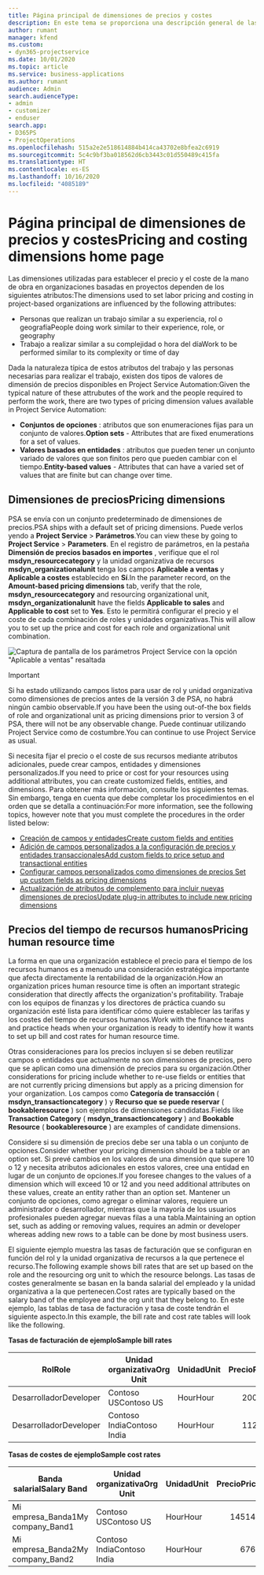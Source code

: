 ```yaml
---
title: Página principal de dimensiones de precios y costes
description: En este tema se proporciona una descripción general de las dimensiones de precios.
author: rumant
manager: kfend
ms.custom:
- dyn365-projectservice
ms.date: 10/01/2020
ms.topic: article
ms.service: business-applications
ms.author: rumant
audience: Admin
search.audienceType:
- admin
- customizer
- enduser
search.app:
- D365PS
- ProjectOperations
ms.openlocfilehash: 515a2e2e518614884b414ca43702e8bfea2c6919
ms.sourcegitcommit: 5c4c9bf3ba018562d6cb3443c01d550489c415fa
ms.translationtype: HT
ms.contentlocale: es-ES
ms.lasthandoff: 10/16/2020
ms.locfileid: "4085189"
---
```

# <a name="pricing-and-costing-dimensions-home-page"></a><span data-ttu-id="cdb6b-103">Página principal de dimensiones de precios y costes</span><span class="sxs-lookup"><span data-stu-id="cdb6b-103">Pricing and costing dimensions home page</span></span>

<span data-ttu-id="cdb6b-104">Las dimensiones utilizadas para establecer el precio y el coste de la mano de obra en organizaciones basadas en proyectos dependen de los siguientes atributos:</span><span class="sxs-lookup"><span data-stu-id="cdb6b-104">The dimensions used to set labor pricing and costing in project-based organizations are influenced by the following attributes:</span></span>

- <span data-ttu-id="cdb6b-105">Personas que realizan un trabajo similar a su experiencia, rol o geografía</span><span class="sxs-lookup"><span data-stu-id="cdb6b-105">People doing work similar to their experience, role, or geography</span></span>
- <span data-ttu-id="cdb6b-106">Trabajo a realizar similar a su complejidad o hora del día</span><span class="sxs-lookup"><span data-stu-id="cdb6b-106">Work to be performed similar to its complexity or time of day</span></span>

<span data-ttu-id="cdb6b-107">Dada la naturaleza típica de estos atributos del trabajo y las personas necesarias para realizar el trabajo, existen dos tipos de valores de dimensión de precios disponibles en Project Service Automation:</span><span class="sxs-lookup"><span data-stu-id="cdb6b-107">Given the typical nature of these attrubutes of the work and the people required to perform the work, there are two types of pricing dimension values available in Project Service Automation:</span></span> 

- <span data-ttu-id="cdb6b-108">**Conjuntos de opciones** : atributos que son enumeraciones fijas para un conjunto de valores.</span><span class="sxs-lookup"><span data-stu-id="cdb6b-108">**Option sets** - Attributes that are fixed enumerations for a set of values.</span></span>
- <span data-ttu-id="cdb6b-109">**Valores basados en entidades** : atributos que pueden tener un conjunto variado de valores que son finitos pero que pueden cambiar con el tiempo.</span><span class="sxs-lookup"><span data-stu-id="cdb6b-109">**Entity-based values** - Attributes that can have a varied set of values that are finite but can change over time.</span></span>

## <a name="pricing-dimensions"></a><span data-ttu-id="cdb6b-110">Dimensiones de precios</span><span class="sxs-lookup"><span data-stu-id="cdb6b-110">Pricing dimensions</span></span>

<span data-ttu-id="cdb6b-111">PSA se envía con un conjunto predeterminado de dimensiones de precios.</span><span class="sxs-lookup"><span data-stu-id="cdb6b-111">PSA ships with a default set of pricing dimensions.</span></span> <span data-ttu-id="cdb6b-112">Puede verlos yendo a **Project Service** > **Parámetros**.</span><span class="sxs-lookup"><span data-stu-id="cdb6b-112">You can view these by going to **Project Service** > **Parameters**.</span></span> <span data-ttu-id="cdb6b-113">En el registro de parámetros, en la pestaña **Dimensión de precios basados en importes** , verifique que el rol **msdyn_resourcecategory** y la unidad organizativa de recursos **msdyn_organizationalunit** tenga los campos **Aplicable a ventas** y **Aplicable a costes** establecido en **Sí**.</span><span class="sxs-lookup"><span data-stu-id="cdb6b-113">In the parameter record, on the **Amount-based pricing dimensions** tab, verify that the role, **msdyn_resourcecategory** and resourcing organizational unit, **msdyn_organizationalunit** have the fields **Applicable to sales** and **Applicable to cost** set to **Yes**.</span></span> <span data-ttu-id="cdb6b-114">Esto le permitirá configurar el precio y el coste de cada combinación de roles y unidades organizativas.</span><span class="sxs-lookup"><span data-stu-id="cdb6b-114">This will allow you to set up the price and cost for each role and organizational unit combination.</span></span>

![Captura de pantalla de los parámetros Project Service con la opción "Aplicable a ventas" resaltada](media/PS-OOB-parameters.png)

> [!IMPORTANT]
> <span data-ttu-id="cdb6b-116">Si ha estado utilizando campos listos para usar de rol y unidad organizativa como dimensiones de precios antes de la versión 3 de PSA, no habrá ningún cambio observable.</span><span class="sxs-lookup"><span data-stu-id="cdb6b-116">If you have been the using out-of-the box fields of role and organizational unit as pricing dimensions prior to version 3 of PSA, there will not be any observable change.</span></span> <span data-ttu-id="cdb6b-117">Puede continuar utilizando Project Service como de costumbre.</span><span class="sxs-lookup"><span data-stu-id="cdb6b-117">You can continue to use Project Service as usual.</span></span> 

<span data-ttu-id="cdb6b-118">Si necesita fijar el precio o el coste de sus recursos mediante atributos adicionales, puede crear campos, entidades y dimensiones personalizados.</span><span class="sxs-lookup"><span data-stu-id="cdb6b-118">If you need to price or cost for your resources using additional attributes, you can create customized fields, entities, and dimensions.</span></span> <span data-ttu-id="cdb6b-119">Para obtener más información, consulte los siguientes temas. Sin embargo, tenga en cuenta que debe completar los procedimientos en el orden que se detalla a continuación:</span><span class="sxs-lookup"><span data-stu-id="cdb6b-119">For more information, see the following topics, however note that you must complete the procedures in the order listed below:</span></span>

- [<span data-ttu-id="cdb6b-120">Creación de campos y entidades</span><span class="sxs-lookup"><span data-stu-id="cdb6b-120">Create custom fields and entities</span></span>](create-custom-fields-entities.md)
- [<span data-ttu-id="cdb6b-121">Adición de campos personalizados a la configuración de precios y entidades transaccionales</span><span class="sxs-lookup"><span data-stu-id="cdb6b-121">Add custom fields to price setup and transactional entities</span></span>](field-references.md)
- [<span data-ttu-id="cdb6b-122">Configurar campos personalizados como dimensiones de precios </span><span class="sxs-lookup"><span data-stu-id="cdb6b-122">Set up custom fields as pricing dimensions</span></span>](set-up-pricing-dimensions.md)
- [<span data-ttu-id="cdb6b-123">Actualización de atributos de complemento para incluir nuevas dimensiones de precios</span><span class="sxs-lookup"><span data-stu-id="cdb6b-123">Update plug-in attributes to include new pricing dimensions</span></span>](update-plug-in-attributes.md)

## <a name="pricing-human-resource-time"></a><span data-ttu-id="cdb6b-124">Precios del tiempo de recursos humanos</span><span class="sxs-lookup"><span data-stu-id="cdb6b-124">Pricing human resource time</span></span>
<span data-ttu-id="cdb6b-125">La forma en que una organización establece el precio para el tiempo de los recursos humanos es a menudo una consideración estratégica importante que afecta directamente la rentabilidad de la organización.</span><span class="sxs-lookup"><span data-stu-id="cdb6b-125">How an organization prices human resource time is often an important strategic consideration that directly affects the organization's profitability.</span></span> <span data-ttu-id="cdb6b-126">Trabaje con los equipos de finanzas y los directores de práctica cuando su organización esté lista para identificar cómo quiere establecer las tarifas y los costes del tiempo de recursos humanos.</span><span class="sxs-lookup"><span data-stu-id="cdb6b-126">Work with the finance teams and practice heads when your organization is ready to identify how it wants to set up bill and cost rates for human resource time.</span></span>

<span data-ttu-id="cdb6b-127">Otras consideraciones para los precios incluyen si se deben reutilizar campos o entidades que actualmente no son dimensiones de precios, pero que se aplican como una dimensión de precios para su organización.</span><span class="sxs-lookup"><span data-stu-id="cdb6b-127">Other considerations for pricing include whether to re-use fields or entities that are not currently pricing dimensions but apply as a pricing dimension for your organization.</span></span> <span data-ttu-id="cdb6b-128">Los campos como **Categoría de transacción** ( **msdyn_transactioncategory** ) y **Recurso que se puede reservar** ( **bookableresource** ) son ejemplos de dimensiones candidatas.</span><span class="sxs-lookup"><span data-stu-id="cdb6b-128">Fields like **Transaction Category** ( **msdyn_transactioncategory** ) and **Bookable Resource** ( **bookableresource** ) are examples of candidate dimensions.</span></span> 

<span data-ttu-id="cdb6b-129">Considere si su dimensión de precios debe ser una tabla o un conjunto de opciones.</span><span class="sxs-lookup"><span data-stu-id="cdb6b-129">Consider whether your pricing dimension should be a table or an option set.</span></span> <span data-ttu-id="cdb6b-130">Si prevé cambios en los valores de una dimensión que supere 10 o 12 y necesita atributos adicionales en estos valores, cree una entidad en lugar de un conjunto de opciones.</span><span class="sxs-lookup"><span data-stu-id="cdb6b-130">If you foresee changes to the values of a dimension which will exceed 10 or 12 and you need additional attributes on these values, create an entity rather than an option set.</span></span> <span data-ttu-id="cdb6b-131">Mantener un conjunto de opciones, como agregar o eliminar valores, requiere un administrador o desarrollador, mientras que la mayoría de los usuarios profesionales pueden agregar nuevas filas a una tabla.</span><span class="sxs-lookup"><span data-stu-id="cdb6b-131">Maintaining an option set, such as adding or removing values, requires an admin or developer whereas adding new rows to a table can be done by most business users.</span></span>

<span data-ttu-id="cdb6b-132">El siguiente ejemplo muestra las tasas de facturación que se configuran en función del rol y la unidad organizativa de recursos a la que pertenece el recurso.</span><span class="sxs-lookup"><span data-stu-id="cdb6b-132">The following example shows bill rates that are set up based on the role and the resourcing org unit to which the resource belongs.</span></span> <span data-ttu-id="cdb6b-133">Las tasas de costes generalmente se basan en la banda salarial del empleado y la unidad organizativa a la que pertenecen.</span><span class="sxs-lookup"><span data-stu-id="cdb6b-133">Cost rates are typically based on the salary band of the employee and the org unit that they belong to.</span></span> <span data-ttu-id="cdb6b-134">En este ejemplo, las tablas de tasa de facturación y tasa de coste tendrán el siguiente aspecto.</span><span class="sxs-lookup"><span data-stu-id="cdb6b-134">In this example, the bill rate and cost rate tables will look like the following.</span></span>

<span data-ttu-id="cdb6b-135">**Tasas de facturación de ejemplo**</span><span class="sxs-lookup"><span data-stu-id="cdb6b-135">**Sample bill rates**</span></span>

| <span data-ttu-id="cdb6b-136">Rol</span><span class="sxs-lookup"><span data-stu-id="cdb6b-136">Role</span></span>        | <span data-ttu-id="cdb6b-137">Unidad organizativa</span><span class="sxs-lookup"><span data-stu-id="cdb6b-137">Org Unit</span></span>    |<span data-ttu-id="cdb6b-138">Unidad</span><span class="sxs-lookup"><span data-stu-id="cdb6b-138">Unit</span></span>      |<span data-ttu-id="cdb6b-139">Precio</span><span class="sxs-lookup"><span data-stu-id="cdb6b-139">Price</span></span>      |<span data-ttu-id="cdb6b-140">Divisa</span><span class="sxs-lookup"><span data-stu-id="cdb6b-140">Currency</span></span>  |
| ------------|-------------|----------|----------:|----------|
| <span data-ttu-id="cdb6b-141">Desarrollador</span><span class="sxs-lookup"><span data-stu-id="cdb6b-141">Developer</span></span>   | <span data-ttu-id="cdb6b-142">Contoso US</span><span class="sxs-lookup"><span data-stu-id="cdb6b-142">Contoso US</span></span>  |<span data-ttu-id="cdb6b-143">Hour</span><span class="sxs-lookup"><span data-stu-id="cdb6b-143">Hour</span></span> | <span data-ttu-id="cdb6b-144">200</span><span class="sxs-lookup"><span data-stu-id="cdb6b-144">200</span></span>|<span data-ttu-id="cdb6b-145">USD</span><span class="sxs-lookup"><span data-stu-id="cdb6b-145">USD</span></span>     |
| <span data-ttu-id="cdb6b-146">Desarrollador</span><span class="sxs-lookup"><span data-stu-id="cdb6b-146">Developer</span></span>   | <span data-ttu-id="cdb6b-147">Contoso India</span><span class="sxs-lookup"><span data-stu-id="cdb6b-147">Contoso India</span></span> |<span data-ttu-id="cdb6b-148">Hour</span><span class="sxs-lookup"><span data-stu-id="cdb6b-148">Hour</span></span>|   <span data-ttu-id="cdb6b-149">112</span><span class="sxs-lookup"><span data-stu-id="cdb6b-149">112</span></span>|<span data-ttu-id="cdb6b-150">USD</span><span class="sxs-lookup"><span data-stu-id="cdb6b-150">USD</span></span>     |


<span data-ttu-id="cdb6b-151">**Tasas de costes de ejemplo**</span><span class="sxs-lookup"><span data-stu-id="cdb6b-151">**Sample cost rates**</span></span>

| <span data-ttu-id="cdb6b-152">Banda salarial</span><span class="sxs-lookup"><span data-stu-id="cdb6b-152">Salary Band</span></span>     | <span data-ttu-id="cdb6b-153">Unidad organizativa</span><span class="sxs-lookup"><span data-stu-id="cdb6b-153">Org Unit</span></span>    |<span data-ttu-id="cdb6b-154">Unidad</span><span class="sxs-lookup"><span data-stu-id="cdb6b-154">Unit</span></span>      |<span data-ttu-id="cdb6b-155">Precio</span><span class="sxs-lookup"><span data-stu-id="cdb6b-155">Price</span></span>      |<span data-ttu-id="cdb6b-156">Divisa</span><span class="sxs-lookup"><span data-stu-id="cdb6b-156">Currency</span></span>  |
| ----------------|-------------|----------|----------:|----------|
| <span data-ttu-id="cdb6b-157">Mi empresa_Banda1</span><span class="sxs-lookup"><span data-stu-id="cdb6b-157">My company_Band1</span></span> | <span data-ttu-id="cdb6b-158">Contoso US</span><span class="sxs-lookup"><span data-stu-id="cdb6b-158">Contoso US</span></span>  |<span data-ttu-id="cdb6b-159">Hour</span><span class="sxs-lookup"><span data-stu-id="cdb6b-159">Hour</span></span> | <span data-ttu-id="cdb6b-160">145</span><span class="sxs-lookup"><span data-stu-id="cdb6b-160">145</span></span>|<span data-ttu-id="cdb6b-161">USD</span><span class="sxs-lookup"><span data-stu-id="cdb6b-161">USD</span></span>     |
| <span data-ttu-id="cdb6b-162">Mi empresa_Banda2</span><span class="sxs-lookup"><span data-stu-id="cdb6b-162">My company_Band2</span></span> | <span data-ttu-id="cdb6b-163">Contoso India</span><span class="sxs-lookup"><span data-stu-id="cdb6b-163">Contoso India</span></span> |<span data-ttu-id="cdb6b-164">Hour</span><span class="sxs-lookup"><span data-stu-id="cdb6b-164">Hour</span></span>|   <span data-ttu-id="cdb6b-165">67</span><span class="sxs-lookup"><span data-stu-id="cdb6b-165">67</span></span>|<span data-ttu-id="cdb6b-166">USD</span><span class="sxs-lookup"><span data-stu-id="cdb6b-166">USD</span></span>     |

